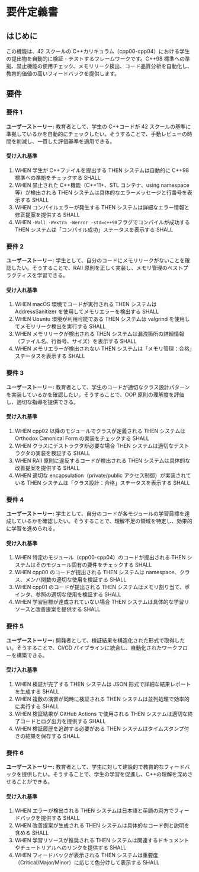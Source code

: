 # 要件定義書

## はじめに

この機能は、42 スクールの C++カリキュラム（cpp00-cpp04）における学生の提出物を自動的に検証・テストするフレームワークです。C++98 標準への準拠、禁止機能の使用チェック、メモリリーク検出、コード品質分析を自動化し、教育的価値の高いフィードバックを提供します。

## 要件

### 要件 1

**ユーザーストーリー:** 教育者として、学生の C++コードが 42 スクールの基準に準拠しているかを自動的にチェックしたい。そうすることで、手動レビューの時間を削減し、一貫した評価基準を適用できる。

#### 受け入れ基準

1. WHEN 学生が C++ファイルを提出する THEN システムは自動的に C++98 標準への準拠をチェックする SHALL
2. WHEN 禁止された C++機能（C++11+、STL コンテナ、using namespace 等）が検出される THEN システムは具体的なエラーメッセージと行番号を表示する SHALL
3. WHEN コンパイルエラーが発生する THEN システムは詳細なエラー情報と修正提案を提供する SHALL
4. WHEN `-Wall -Wextra -Werror -std=c++98`フラグでコンパイルが成功する THEN システムは「コンパイル成功」ステータスを表示する SHALL

### 要件 2

**ユーザーストーリー:** 学生として、自分のコードにメモリリークがないことを確認したい。そうすることで、RAII 原則を正しく実装し、メモリ管理のベストプラクティスを学習できる。

#### 受け入れ基準

1. WHEN macOS 環境でコードが実行される THEN システムは AddressSanitizer を使用してメモリエラーを検出する SHALL
2. WHEN Ubuntu 環境が利用可能である THEN システムは valgrind を使用してメモリリーク検出を実行する SHALL
3. WHEN メモリリークが検出される THEN システムは漏洩箇所の詳細情報（ファイル名、行番号、サイズ）を表示する SHALL
4. WHEN メモリエラーが検出されない THEN システムは「メモリ管理：合格」ステータスを表示する SHALL

### 要件 3

**ユーザーストーリー:** 教育者として、学生のコードが適切なクラス設計パターンを実装しているかを確認したい。そうすることで、OOP 原則の理解度を評価し、適切な指導を提供できる。

#### 受け入れ基準

1. WHEN cpp02 以降のモジュールでクラスが定義される THEN システムは Orthodox Canonical Form の実装をチェックする SHALL
2. WHEN クラスにデストラクタが必要な場合 THEN システムは適切なデストラクタの実装を検証する SHALL
3. WHEN RAII 原則に違反するコードが検出される THEN システムは具体的な改善提案を提供する SHALL
4. WHEN 適切な encapsulation（private/public アクセス制御）が実装されている THEN システムは「クラス設計：合格」ステータスを表示する SHALL

### 要件 4

**ユーザーストーリー:** 学生として、自分のコードが各モジュールの学習目標を達成しているかを確認したい。そうすることで、理解不足の領域を特定し、効果的に学習を進められる。

#### 受け入れ基準

1. WHEN 特定のモジュール（cpp00-cpp04）のコードが提出される THEN システムはそのモジュール固有の要件をチェックする SHALL
2. WHEN cpp00 のコードが提出される THEN システムは namespace、クラス、メンバ関数の適切な使用を検証する SHALL
3. WHEN cpp01 のコードが提出される THEN システムはメモリ割り当て、ポインタ、参照の適切な使用を検証する SHALL
4. WHEN 学習目標が達成されていない場合 THEN システムは具体的な学習リソースと改善提案を提供する SHALL

### 要件 5

**ユーザーストーリー:** 開発者として、検証結果を構造化された形式で取得したい。そうすることで、CI/CD パイプラインに統合し、自動化されたワークフローを構築できる。

#### 受け入れ基準

1. WHEN 検証が完了する THEN システムは JSON 形式で詳細な結果レポートを生成する SHALL
2. WHEN 複数の演習が同時に検証される THEN システムは並列処理で効率的に実行する SHALL
3. WHEN 検証結果が GitHub Actions で使用される THEN システムは適切な終了コードとログ出力を提供する SHALL
4. WHEN 検証履歴を追跡する必要がある THEN システムはタイムスタンプ付きの結果を保存する SHALL

### 要件 6

**ユーザーストーリー:** 教育者として、学生に対して建設的で教育的なフィードバックを提供したい。そうすることで、学生の学習を促進し、C++の理解を深めさせることができる。

#### 受け入れ基準

1. WHEN エラーが検出される THEN システムは日本語と英語の両方でフィードバックを提供する SHALL
2. WHEN 改善提案が生成される THEN システムは具体的なコード例と説明を含める SHALL
3. WHEN 学習リソースが推奨される THEN システムは関連するドキュメントやチュートリアルへのリンクを提供する SHALL
4. WHEN フィードバックが表示される THEN システムは重要度（Critical/Major/Minor）に応じて色分けして表示する SHALL

